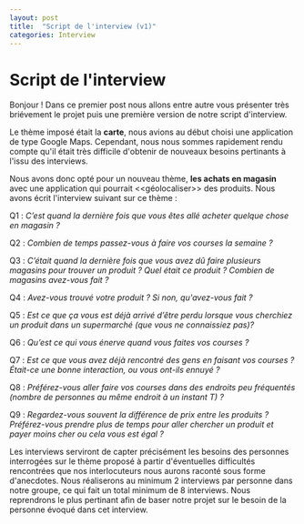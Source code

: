 ```yaml
---
layout: post
title:  "Script de l'interview (v1)"
categories: Interview
---
```


# Script de l'interview

Bonjour ! Dans ce premier post nous allons entre autre vous présenter 
très briévement le projet puis une première version de notre script 
d'interview.

Le thème imposé était la **carte**, nous avions au début choisi une 
application de type Google Maps. Cependant, nous nous sommes rapidement 
rendu compte qu'il était très difficile d'obtenir de nouveaux besoins
pertinants à l'issu des interviews.

Nous avons donc opté pour un nouveau thème, **les achats en magasin**
avec une application qui pourrait <<géolocaliser>> des produits. Nous
avons écrit l'interview suivant sur ce thème :

Q1 : *C’est quand la dernière fois que vous êtes allé acheter quelque 
chose en magasin ?*

Q2 : *Combien de temps passez-vous à faire vos courses  la semaine ?* 

Q3 : *C’était quand la dernière fois que vous avez dû faire plusieurs
magasins pour trouver un produit ?*
*Quel était ce produit ?*
*Combien de magasins avez-vous fait ?*

Q4 : *Avez-vous trouvé votre produit ? Si non, qu'avez-vous fait ?*

Q5 : *Est ce que ça vous est déjà arrivé d’être perdu lorsque vous 
cherchiez un produit dans un supermarché (que vous ne connaissiez pas)?*

Q6 : *Qu’est ce qui vous énerve quand vous faites vos courses ?*

Q7 : *Est ce que vous avez déjà rencontré des gens en faisant vos 
courses ? Était-ce une bonne interaction, ou vous ont-ils ennuyé ?*

Q8 : *Préférez-vous aller faire vos courses dans des endroits peu 
fréquentés (nombre de personnes au même endroit à un instant T) ?*

Q9 : *Regardez-vous souvent la différence de prix entre les produits ? 
Préférez-vous prendre plus de temps pour aller chercher un produit et 
payer moins cher ou cela vous est égal ?*

Les interviews serviront de capter précisément les besoins des 
personnes interrogées sur le thème proposé à partir d'éventuelles
difficultés rencontrées que nos interlocuteurs nous aurons raconté
sous forme d'anecdotes. Nous réaliserons au minimum 2 interviews par
personne dans notre groupe, ce qui fait un total minimum de 8 interviews.
Nous reprendrons le plus pertinant afin de baser notre projet sur le
besoin de la personne évoqué dans cet interview.